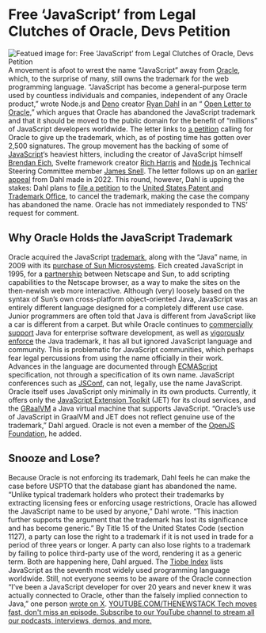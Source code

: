 # Free ‘JavaScript’ from Legal Clutches of Oracle, Devs Petition
![Featued image for: Free ‘JavaScript’ from Legal Clutches of Oracle, Devs Petition](https://cdn.thenewstack.io/media/2024/09/abb7a59c-js-free-1024x683.jpg)
A movement is afoot to wrest the name “JavaScript” away from
[Oracle](https://developer.oracle.com/?utm_content=inline+mention), which, to the surprise of many, still owns the trademark for the web programming language.
“JavaScript has become a general-purpose term used by countless individuals and companies, independent of any Oracle product,” wrote Node.js and
[Deno](https://thenewstack.io/denos-ryan-dahl-is-an-asynchronous-guy/) creator [Ryan Dahl](https://thenewstack.io/ryan-dahl-from-node-js-and-deno-to-the-modern-jsr-registry/) in an “ [Open Letter to Oracle,](https://javascript.tm/)” which argues that Oracle has abandoned the JavaScript trademark and that it should be moved to the public domain for the benefit of “millions” of JavaScript developers worldwide.
The letter links to
[a petition](https://javascript.tm/sign) calling for Oracle to give up the trademark, which, as of posting time has gotten over 2,500 signatures.
The group movement has the backing of some of
[JavaScript](https://thenewstack.io/JavaScript/)‘s heaviest hitters, including the creator of JavaScript himself [Brendan Eich](https://thenewstack.io/brendan-eich-on-how-javascript-survived-the-browser-wars/), Svelte framework creator [Rich Harris](https://thenewstack.io/rich-harris-talks-sveltekit-and-whats-next-for-svelte/) and [Node.js](https://thenewstack.io/node-js-22-release-improves-developer-experience/) Technical Steering Committee member [James Snell](https://www.jasnell.me/).
The letter follows up on an
[earlier appeal](https://tinyclouds.org/trademark) from Dahl made in 2022. This round, however, Dahl is upping the stakes: Dahl plans to [ file a petition](https://www.uspto.gov/trademarks/ttab/initiating-new-proceeding) to the [United States Patent and Trademark Office](https://www.uspto.gov/), to cancel the trademark, making the case the company has abandoned the name.
Oracle has not immediately responded to TNS’ request for comment.
## Why Oracle Holds the JavaScript Trademark
Oracle acquired the JavaScript
[trademark](https://tsdr.uspto.gov/#caseNumber=75026640&caseType=SERIAL_NO&searchType=statusSearch), along with the “Java” name, in 2009 with its [purchase of Sun Microsystems](https://thenewstack.io/sun-microsystems-a-look-back-at-a-tech-company-ahead-of-its-time/).
Eich created JavaScript in 1995, for a
[partnership](https://web.archive.org/web/20020606002913/http://wp.netscape.com/newsref/pr/newsrelease67.html) between Netscape and Sun, to add scripting capabilities to the Netscape browser, as a way to make the sites on the then-newish web more interactive.
Although (very) loosely based on the syntax of Sun’s own cross-platform object-oriented Java, JavaScript was an entirely different language designed for a completely different use case.
Junior programmers are often told that Java is different from JavaScript like a car is different from a carpet.
But while Oracle continues to
[commercially support](https://thenewstack.io/java-22-making-java-more-attractive-for-ai-apps-workloads/) Java for enterprise software development, as well as [vigorously enforce](https://www.oracle.com/legal/trademarks/) the Java trademark, it has all but ignored JavaScript language and community.
This is problematic for JavaScript communities, which perhaps fear legal percussions from using the name officially in their work. Advances in the language are documented through
[ECMAScript](https://thenewstack.io/inside-ecmascript-javascript-standard-gets-an-extra-stage/) specification, not through a specification of its own name. JavaScript conferences such as [JSConf](https://jsconf.com/), can not, legally, use the name JavaScript.
Oracle itself uses JavaScript only minimally in its own products.
Currently, it offers only the
[JavaScript Extension Toolkit](https://www.oracle.com/webfolder/technetwork/jet/index.html) (JET) for its cloud services, and the [GRaalVM](https://www.oracle.com/java/graalvm/) a Java virtual machine that supports JavaScript.
“Oracle’s use of JavaScript in GraalVM and JET does not reflect genuine use of the trademark,” Dahl argued.
Oracle is not even a member of the
[OpenJS Foundation](https://thenewstack.io/node-version-manager-adopted-as-the-first-openjs-foundation-incubation-project/), he added.
## Snooze and Lose?
Because Oracle is not enforcing its trademark, Dahl feels he can make the case before USPTO that the database giant has abandoned the name.
“Unlike typical trademark holders who protect their trademarks by extracting licensing fees or enforcing usage restrictions, Oracle has allowed the JavaScript name to be used by anyone,” Dahl wrote.
“This inaction further supports the argument that the trademark has lost its significance and has become generic.”
By Title 15 of the United States Code (section 1127), a party can lose the right to a trademark if it is not used in trade for a period of three years or longer. A party can also lose rights to a trademark by failing to police third-party use of the word, rendering it as a generic term.
Both are happening here, Dahl argued.
The
[Tiobe Index](https://www.tiobe.com/tiobe-index/) lists JavaScript as the seventh most widely used programming language worldwide. Still, not everyone seems to be aware of the Oracle connection
“I’ve been a JavaScript developer for over 20 years and never knew it was actually connected to Oracle, other than the falsely implied connection to Java,” one person
[wrote on X](https://x.com/yettiexplores/status/1835747095845949534). [
YOUTUBE.COM/THENEWSTACK
Tech moves fast, don't miss an episode. Subscribe to our YouTube
channel to stream all our podcasts, interviews, demos, and more.
](https://youtube.com/thenewstack?sub_confirmation=1)